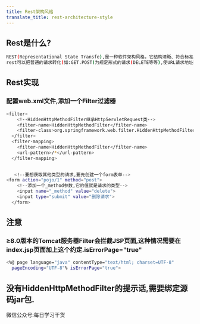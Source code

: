 ```yaml
---
title: Rest架构风格
translate_title: rest-architecture-style
---
```


## Rest是什么?

``` bash
REST(Representational State Transfe),是一种软件架构风格，它结构清晰、符合标准、易于理解、扩展方便，并且规范了URI的风格；规范了HTTP请求动作的使用，具有对应的语义。Spring支持并推荐使用这种风格的URL地址。他可以处理除POST或GET的其他请求.
rest可以把普通的请求转化(如:GET.POST)为规定形式的请求(DELETE等等),使URL请求地址状态化.
```

<!-- more -->

## Rest实现

### 配置web.xml文件,添加一个Filter过滤器
  
``` bash
<filter>
    <!--HiddenHttpMethodFilter继承HttpServletRequest类-->
    <filter-name>HiddenHttpMethodFilter</filter-name>
    <filter-class>org.springframework.web.filter.HiddenHttpMethodFilter</filter-class>
  </filter>
  <filter-mapping>
    <filter-name>HiddenHttpMethodFilter</filter-name>
    <url-pattern>/*</url-pattern>
  </filter-mapping>

  
   <!--要想获取其他类型的请求,要先创建一个form表单-->
<form action="pojo/1" method="post">
    <!--添加一个_method参数,它的值就是请求的类型-->
    <input name="_method" value="delete">
    <input type="submit" value="删除请求">
  </form>
```

## 注意

### ≥8.0版本的Tomcat服务器Filter会拦截JSP页面,这种情况需要在index.jsp页面加上这个约定.isErrorPage="true"

``` bash
<%@ page language="java" contentType="text/html; charset=UTF-8"
  pageEncoding="UTF-8"% isErrorPage="true">
  ```

## 没有HiddenHttpMethodFilter的提示话,需要绑定源码jar包.

微信公众号:每日学习干货